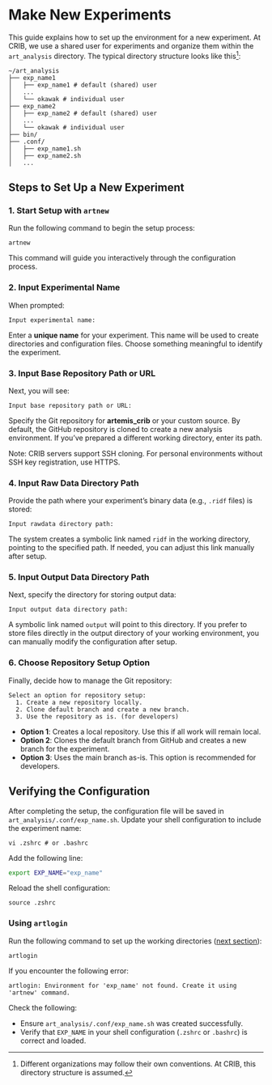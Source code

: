 # Make New Experiments

This guide explains how to set up the environment for a new experiment.
At CRIB, we use a shared user for experiments and organize them within the `art_analysis` directory.
The typical directory structure looks like this[^note]:

```plaintext
~/art_analysis
├── exp_name1
│   ├── exp_name1 # default (shared) user
│   ...
│   └── okawak # individual user
├── exp_name2
│   ├── exp_name2 # default (shared) user
│   ...
│   └── okawak # individual user
├── bin/
├── .conf/
│   ├── exp_name1.sh
│   ├── exp_name2.sh
│   ...
```

[^note]:
    Different organizations may follow their own conventions.
    At CRIB, this directory structure is assumed.

## Steps to Set Up a New Experiment

### 1. Start Setup with `artnew`

Run the following command to begin the setup process:

```shell
artnew
```

This command will guide you interactively through the configuration process.

### 2. Input Experimental Name

When prompted:

```plaintext
Input experimental name:
```

Enter a **unique name** for your experiment.
This name will be used to create directories and configuration files.
Choose something meaningful to identify the experiment.

### 3. Input Base Repository Path or URL

Next, you will see:

```plaintext
Input base repository path or URL:
```

Specify the Git repository for **artemis_crib** or your custom source.
By default, the GitHub repository is cloned to create a new analysis environment.
If you’ve prepared a different working directory, enter its path.

<div class="warning">

Note: CRIB servers support SSH cloning.
For personal environments without SSH key registration, use HTTPS.

</div>

### 4. Input Raw Data Directory Path

Provide the path where your experiment’s binary data (e.g., `.ridf` files) is stored:

```
Input rawdata directory path:
```

The system creates a symbolic link named `ridf` in the working directory, pointing to the specified path.
If needed, you can adjust this link manually after setup.

### 5. Input Output Data Directory Path

Next, specify the directory for storing output data:

```
Input output data directory path:
```

A symbolic link named `output` will point to this directory.
If you prefer to store files directly in the output directory of your working environment,
you can manually modify the configuration after setup.

### 6. Choose Repository Setup Option

Finally, decide how to manage the Git repository:

```plaintext
Select an option for repository setup:
  1. Create a new repository locally.
  2. Clone default branch and create a new branch.
  3. Use the repository as is. (for developers)
```

- **Option 1**: Creates a local repository. Use this if all work will remain local.
- **Option 2**: Clones the default branch from GitHub and creates a new branch for the experiment.
- **Option 3**: Uses the main branch as-is. This option is recommended for developers.

## Verifying the Configuration

After completing the setup, the configuration file will be saved in `art_analysis/.conf/exp_name.sh`.
Update your shell configuration to include the experiment name:

```shell
vi .zshrc # or .bashrc
```

Add the following line:

```bash
export EXP_NAME="exp_name"
```

Reload the shell configuration:

```shell
source .zshrc
```

### Using `artlogin`

Run the following command to set up the working directories ([next section](./new_users.md)):

```shell
artlogin
```

If you encounter the following error:

```plaintext
artlogin: Environment for 'exp_name' not found. Create it using 'artnew' command.
```

Check the following:

- Ensure `art_analysis/.conf/exp_name.sh` was created successfully.
- Verify that `EXP_NAME` in your shell configuration (`.zshrc` or `.bashrc`) is correct and loaded.
